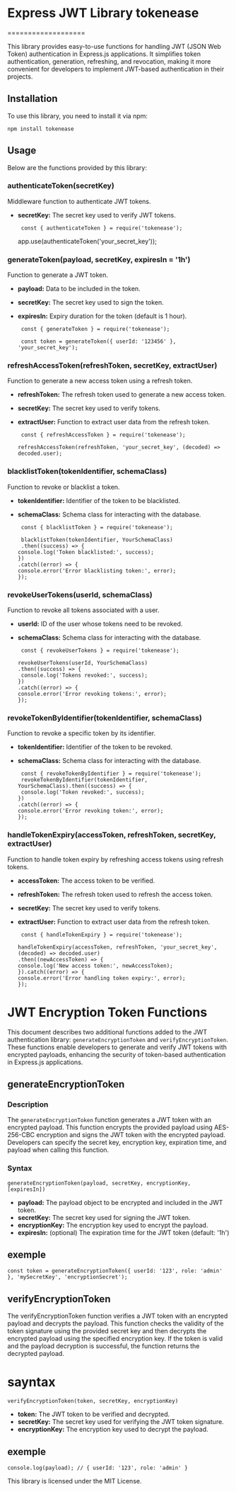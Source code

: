 # Express JWT Library tokenease


===================

This library provides easy-to-use functions for handling JWT (JSON Web Token) authentication in Express.js applications. It simplifies token authentication, generation, refreshing, and revocation, making it more convenient for developers to implement JWT-based authentication in their projects.

Installation
------------

To use this library, you need to install it via npm:

    npm install tokenease

Usage
-----

Below are the functions provided by this library:

### authenticateToken(secretKey)

Middleware function to authenticate JWT tokens.

*   **secretKey:** The secret key used to verify JWT tokens.

         const { authenticateToken } = require('tokenease');
    
    app.use(authenticateToken('your_secret_key'));

### generateToken(payload, secretKey, expiresIn = '1h')

Function to generate a JWT token.

*   **payload:** Data to be included in the token.
*   **secretKey:** The secret key used to sign the token.
*   **expiresIn:** Expiry duration for the token (default is 1 hour).

         const { generateToken } = require('tokenease');
    
         const token = generateToken({ userId: '123456' }, 'your_secret_key');

### refreshAccessToken(refreshToken, secretKey, extractUser)

Function to generate a new access token using a refresh token.

*   **refreshToken:** The refresh token used to generate a new access token.
*   **secretKey:** The secret key used to verify tokens.
*   **extractUser:** Function to extract user data from the refresh token.

         const { refreshAccessToken } = require('tokenease');
    
        refreshAccessToken(refreshToken, 'your_secret_key', (decoded) => decoded.user);

### blacklistToken(tokenIdentifier, schemaClass)

Function to revoke or blacklist a token.

*   **tokenIdentifier:** Identifier of the token to be blacklisted.
*   **schemaClass:** Schema class for interacting with the database.

         const { blacklistToken } = require('tokenease');
    
         blacklistToken(tokenIdentifier, YourSchemaClass)
         .then((success) => {
        console.log('Token blacklisted:', success);
        })
        .catch((error) => {
        console.error('Error blacklisting token:', error);
        });

### revokeUserTokens(userId, schemaClass)

Function to revoke all tokens associated with a user.

*   **userId:** ID of the user whose tokens need to be revoked.
*   **schemaClass:** Schema class for interacting with the database.

         const { revokeUserTokens } = require('tokenease');
    
        revokeUserTokens(userId, YourSchemaClass)
        .then((success) => {
         console.log('Tokens revoked:', success);
        })
        .catch((error) => {
        console.error('Error revoking tokens:', error);
        });

### revokeTokenByIdentifier(tokenIdentifier, schemaClass)

Function to revoke a specific token by its identifier.

*   **tokenIdentifier:** Identifier of the token to be revoked.
*   **schemaClass:** Schema class for interacting with the database.

         const { revokeTokenByIdentifier } = require('tokenease');
         revokeTokenByIdentifier(tokenIdentifier, YourSchemaClass).then((success) => {
         console.log('Token revoked:', success);
        })
        .catch((error) => {
        console.error('Error revoking token:', error);
        });

### handleTokenExpiry(accessToken, refreshToken, secretKey, extractUser)

Function to handle token expiry by refreshing access tokens using refresh tokens.

*   **accessToken:** The access token to be verified.
*   **refreshToken:** The refresh token used to refresh the access token.
*   **secretKey:** The secret key used to verify tokens.
*   **extractUser:** Function to extract user data from the refresh token.

         const { handleTokenExpiry } = require('tokenease');
    
        handleTokenExpiry(accessToken, refreshToken, 'your_secret_key', (decoded) => decoded.user)
        .then((newAccessToken) => {
        console.log('New access token:', newAccessToken);
        }).catch((error) => {
        console.error('Error handling token expiry:', error);
        });


# JWT Encryption Token Functions

This document describes two additional functions added to the JWT authentication library: `generateEncryptionToken` and `verifyEncryptionToken`. These functions enable developers to generate and verify JWT tokens with encrypted payloads, enhancing the security of token-based authentication in Express.js applications.

## generateEncryptionToken

### Description

The `generateEncryptionToken` function generates a JWT token with an encrypted payload. This function encrypts the provided payload using AES-256-CBC encryption and signs the JWT token with the encrypted payload. Developers can specify the secret key, encryption key, expiration time, and payload when calling this function.

### Syntax


```generateEncryptionToken(payload, secretKey, encryptionKey, [expiresIn])```


*   **payload:** The payload object to be encrypted and included in the JWT token.
*   **secretKey:** The secret key used for signing the JWT token.
*   **encryptionKey:** The encryption key used to encrypt the payload.
*   **expiresIn:** (optional) The expiration time for the JWT token (default: '1h')

## exemple 
```const token = generateEncryptionToken({ userId: '123', role: 'admin' }, 'mySecretKey', 'encryptionSecret');```

## verifyEncryptionToken

The verifyEncryptionToken function verifies a JWT token with an encrypted payload and decrypts the payload. This function checks the validity of the token signature using the provided secret key and then decrypts the encrypted payload using the specified encryption key. If the token is valid and the payload decryption is successful, the function returns the decrypted payload.

# sayntax 

```verifyEncryptionToken(token, secretKey, encryptionKey)```

* **token:** The JWT token to be verified and decrypted.
* **secretKey:** The secret key used for verifying the JWT token signature.
* **encryptionKey:** The encryption key used to decrypt the payload.

## exemple 

```const payload = verifyEncryptionToken(token, 'mySecretKey', 'encryptionSecret'); 
console.log(payload); // { userId: '123', role: 'admin' }
```



This library is licensed under the MIT License.


